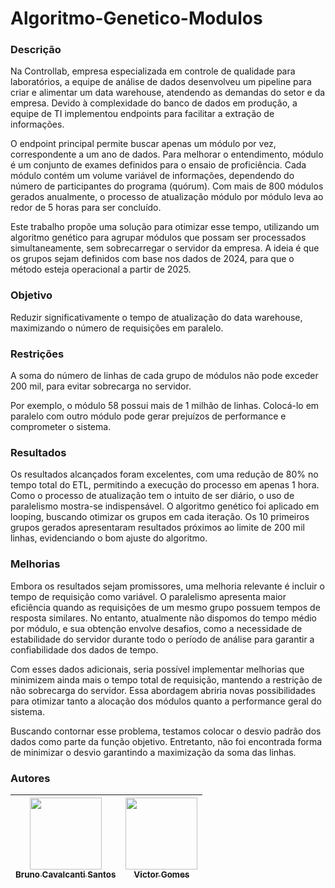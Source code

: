 # Algoritmo-Genetico-Modulos

### Descrição
Na Controllab, empresa especializada em controle de qualidade para laboratórios, a equipe de análise de dados desenvolveu um pipeline para criar e alimentar um data warehouse, atendendo as demandas do setor e da empresa. Devido à complexidade do banco de dados em produção, a equipe de TI implementou endpoints para facilitar a extração de informações. 

O endpoint principal permite buscar apenas um módulo por vez, correspondente a um ano de dados. Para melhorar o entendimento, módulo é um conjunto de exames definidos para o ensaio de proficiência. Cada módulo contém um volume variável de informações, dependendo do número de participantes do programa (quórum). Com mais de 800 módulos gerados anualmente, o processo de atualização módulo por módulo leva ao redor de 5 horas para ser concluído. 

Este trabalho propõe uma solução para otimizar esse tempo, utilizando um algoritmo genético para agrupar módulos que possam ser processados simultaneamente, sem sobrecarregar o servidor da empresa. A ideia é que os grupos sejam definidos com base nos dados de 2024, para que o método esteja operacional a partir de 2025.

### Objetivo
Reduzir significativamente o tempo de atualização do data warehouse, maximizando o número de requisições em paralelo.

### Restrições
A soma do número de linhas de cada grupo de módulos não pode exceder 200 mil, para evitar sobrecarga no servidor.

Por exemplo, o módulo 58 possui mais de 1 milhão de linhas. Colocá-lo em paralelo com outro módulo pode gerar prejuízos de performance e comprometer o sistema.

### Resultados
Os resultados alcançados foram excelentes, com uma redução de 80% no tempo total do ETL, permitindo a execução do processo em apenas 1 hora. Como o processo de atualização tem o intuito de ser diário, o uso de paralelismo mostra-se indispensável. O algoritmo genético foi aplicado em looping, buscando otimizar os grupos em cada iteração. Os 10 primeiros grupos gerados apresentaram resultados próximos ao limite de 200 mil linhas, evidenciando o bom ajuste do algoritmo.

### Melhorias
Embora os resultados sejam promissores, uma melhoria relevante é incluir o tempo de requisição como variável. O paralelismo apresenta maior eficiência quando as requisições de um mesmo grupo possuem tempos de resposta similares. No entanto, atualmente não dispomos do tempo médio por módulo, e sua obtenção envolve desafios, como a necessidade de estabilidade do servidor durante todo o período de análise para garantir a confiabilidade dos dados de tempo. 

Com esses dados adicionais, seria possível implementar melhorias que minimizem ainda mais o tempo total de requisição, mantendo a restrição de não sobrecarga do servidor. Essa abordagem abriria novas possibilidades para otimizar tanto a alocação dos módulos quanto a performance geral do sistema.

Buscando contornar esse problema, testamos colocar o desvio padrão dos dados como parte da função objetivo. Entretanto, não foi encontrada forma de minimizar o desvio garantindo a maximização da soma das linhas.

### Autores

| [<img src="https://avatars.githubusercontent.com/u/109088916?s=400&u=0128dd8ac18d3e18783c4f52c5bb89578f12311f&v=4" width=115><br><sub>Bruno Cavalcanti Santos</sub>](https://github.com/BrunoSantos14) |  [<img src="https://avatars.githubusercontent.com/u/117787474?v=4" width=115><br><sub>Victor Gomes</sub>](https://github.com/victoralmeida428) |
| :---: | :---:
